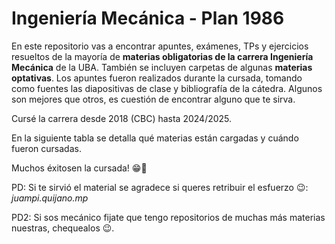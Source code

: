 # Ingeniería Mecánica - Plan 1986

En este repositorio vas a encontrar apuntes, exámenes, TPs y ejercicios resueltos de la mayoría de **materias obligatorias de la carrera Ingeniería Mecánica** de la UBA.
También se incluyen carpetas de algunas **materias optativas**.
Los apuntes fueron realizados durante la cursada, tomando como fuentes las diapositivas de clase y bibliografía de la cátedra. Algunos son mejores que otros, es cuestión de encontrar alguno que te sirva.

Cursé la carrera desde 2018 (CBC) hasta 2024/2025.

En la siguiente tabla se detalla qué materias están cargadas y cuándo fueron cursadas.

Muchos éxitosen la cursada! 😁🙌

PD: Si te sirvió el material se agradece si queres retribuir el esfuerzo 😉: *juampi.quijano.mp*

PD2: Si sos mecánico fijate que tengo repositorios de muchas más materias nuestras, chequealos 😉.

